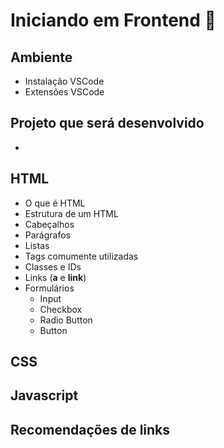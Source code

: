 # Iniciando em Frontend 🚀

## Ambiente
- Instalação VSCode
- Extensões VSCode

## Projeto que será desenvolvido

- 

## HTML

- O que é HTML
- Estrutura de um HTML
- Cabeçalhos
- Parágrafos
- Listas
- Tags comumente utilizadas
- Classes e IDs
- Links (**a** e **link**)
- Formulários
  - Input
  - Checkbox
  - Radio Button
  - Button

## CSS

## Javascript

## Recomendações de links
